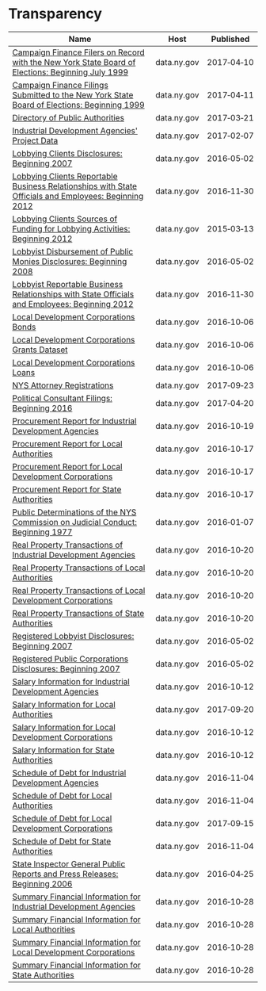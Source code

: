 # Transparency

Name | Host | Published
---- | ---- | ---------
[Campaign Finance Filers on Record with the New York State Board of Elections: Beginning July 1999](../datasets/p9kb-7ijk.md) | data.ny.gov | 2017&#x2011;04&#x2011;10
[Campaign Finance Filings Submitted to the New York State Board of Elections: Beginning 1999](../datasets/55r5-jny4.md) | data.ny.gov | 2017&#x2011;04&#x2011;11
[Directory of Public Authorities](../datasets/4vym-q77x.md) | data.ny.gov | 2017&#x2011;03&#x2011;21
[Industrial Development Agencies' Project Data](../datasets/9rtk-3fkw.md) | data.ny.gov | 2017&#x2011;02&#x2011;07
[Lobbying Clients Disclosures: Beginning 2007](../datasets/8bmh-tuz3.md) | data.ny.gov | 2016&#x2011;05&#x2011;02
[Lobbying Clients Reportable Business Relationships with State Officials and Employees: Beginning 2012](../datasets/238s-kr2h.md) | data.ny.gov | 2016&#x2011;11&#x2011;30
[Lobbying Clients Sources of Funding for Lobbying Activities: Beginning 2012](../datasets/m8it-6x3c.md) | data.ny.gov | 2015&#x2011;03&#x2011;13
[Lobbyist Disbursement of Public Monies Disclosures: Beginning 2008](../datasets/scx8-uayk.md) | data.ny.gov | 2016&#x2011;05&#x2011;02
[Lobbyist Reportable Business Relationships with State Officials and Employees: Beginning 2012](../datasets/jtad-7m6s.md) | data.ny.gov | 2016&#x2011;11&#x2011;30
[Local Development Corporations Bonds](../datasets/9kfh-uzu3.md) | data.ny.gov | 2016&#x2011;10&#x2011;06
[Local Development Corporations Grants Dataset](../datasets/j5ab-5nj2.md) | data.ny.gov | 2016&#x2011;10&#x2011;06
[Local Development Corporations Loans](../datasets/vp83-gfyz.md) | data.ny.gov | 2016&#x2011;10&#x2011;06
[NYS Attorney Registrations](../datasets/eqw2-r5nb.md) | data.ny.gov | 2017&#x2011;09&#x2011;23
[Political Consultant Filings: Beginning 2016](../datasets/tekz-xrvb.md) | data.ny.gov | 2017&#x2011;04&#x2011;20
[Procurement Report for Industrial Development Agencies](../datasets/p3p6-xqr5.md) | data.ny.gov | 2016&#x2011;10&#x2011;19
[Procurement Report for Local Authorities](../datasets/8w5p-k45m.md) | data.ny.gov | 2016&#x2011;10&#x2011;17
[Procurement Report for Local Development Corporations](../datasets/d84c-dk28.md) | data.ny.gov | 2016&#x2011;10&#x2011;17
[Procurement Report for State Authorities](../datasets/ehig-g5x3.md) | data.ny.gov | 2016&#x2011;10&#x2011;17
[Public Determinations of the NYS Commission on Judicial Conduct: Beginning 1977](../datasets/gnpf-e4p2.md) | data.ny.gov | 2016&#x2011;01&#x2011;07
[Real Property Transactions of Industrial Development Agencies](../datasets/dixy-n3q7.md) | data.ny.gov | 2016&#x2011;10&#x2011;20
[Real Property Transactions of Local Authorities](../datasets/kmkz-x3aa.md) | data.ny.gov | 2016&#x2011;10&#x2011;20
[Real Property Transactions of Local Development Corporations](../datasets/ajgp-mddq.md) | data.ny.gov | 2016&#x2011;10&#x2011;20
[Real Property Transactions of State Authorities](../datasets/t7uh-5ac8.md) | data.ny.gov | 2016&#x2011;10&#x2011;20
[Registered Lobbyist Disclosures: Beginning 2007](../datasets/djsm-9cw7.md) | data.ny.gov | 2016&#x2011;05&#x2011;02
[Registered Public Corporations Disclosures: Beginning 2007](../datasets/kn2d-a3m3.md) | data.ny.gov | 2016&#x2011;05&#x2011;02
[Salary Information for Industrial Development Agencies](../datasets/9yx9-29p4.md) | data.ny.gov | 2016&#x2011;10&#x2011;12
[Salary Information for Local Authorities](../datasets/fx93-cifz.md) | data.ny.gov | 2017&#x2011;09&#x2011;20
[Salary Information for Local Development Corporations](../datasets/wryv-rizw.md) | data.ny.gov | 2016&#x2011;10&#x2011;12
[Salary Information for State Authorities](../datasets/unag-2p27.md) | data.ny.gov | 2016&#x2011;10&#x2011;12
[Schedule of Debt for Industrial Development Agencies](../datasets/dtk8-znku.md) | data.ny.gov | 2016&#x2011;11&#x2011;04
[Schedule of Debt for Local Authorities](../datasets/vfju-zm9q.md) | data.ny.gov | 2016&#x2011;11&#x2011;04
[Schedule of Debt for Local Development Corporations](../datasets/utc6-v4cn.md) | data.ny.gov | 2017&#x2011;09&#x2011;15
[Schedule of Debt for State Authorities](../datasets/f7ju-wpvk.md) | data.ny.gov | 2016&#x2011;11&#x2011;04
[State Inspector General Public Reports and Press Releases: Beginning 2006](../datasets/ptx6-hh79.md) | data.ny.gov | 2016&#x2011;04&#x2011;25
[Summary Financial Information for Industrial Development Agencies](../datasets/2jrz-w65a.md) | data.ny.gov | 2016&#x2011;10&#x2011;28
[Summary Financial Information for Local Authorities](../datasets/cgg6-2ah8.md) | data.ny.gov | 2016&#x2011;10&#x2011;28
[Summary Financial Information for Local Development Corporations](../datasets/wgry-y5zd.md) | data.ny.gov | 2016&#x2011;10&#x2011;28
[Summary Financial Information for State Authorities](../datasets/y6wc-tvay.md) | data.ny.gov | 2016&#x2011;10&#x2011;28

